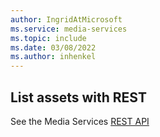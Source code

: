 ```yaml
---
author: IngridAtMicrosoft
ms.service: media-services 
ms.topic: include
ms.date: 03/08/2022
ms.author: inhenkel
---
```


<!--List the assets of a Media Services account-->

## List assets with REST

See the Media Services [REST API](/rest/api/media/assets/list)
